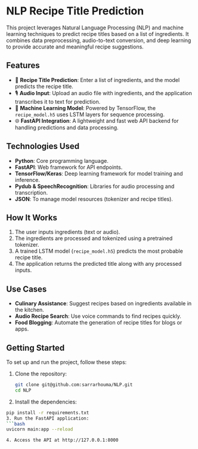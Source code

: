 # NLP Recipe Title Prediction

This project leverages Natural Language Processing (NLP) and machine learning techniques to predict recipe titles based on a list of ingredients. It combines data preprocessing, audio-to-text conversion, and deep learning to provide accurate and meaningful recipe suggestions.

## Features
- 🥗 **Recipe Title Prediction**: Enter a list of ingredients, and the model predicts the recipe title.
- 🎙️ **Audio Input**: Upload an audio file with ingredients, and the application transcribes it to text for prediction.
- 🤖 **Machine Learning Model**: Powered by TensorFlow, the `recipe_model.h5` uses LSTM layers for sequence processing.
- 🌐 **FastAPI Integration**: A lightweight and fast web API backend for handling predictions and data processing.

## Technologies Used
- **Python**: Core programming language.
- **FastAPI**: Web framework for API endpoints.
- **TensorFlow/Keras**: Deep learning framework for model training and inference.
- **Pydub & SpeechRecognition**: Libraries for audio processing and transcription.
- **JSON**: To manage model resources (tokenizer and recipe titles).

## How It Works
1. The user inputs ingredients (text or audio).
2. The ingredients are processed and tokenized using a pretrained tokenizer.
3. A trained LSTM model (`recipe_model.h5`) predicts the most probable recipe title.
4. The application returns the predicted title along with any processed inputs.

## Use Cases
- **Culinary Assistance**: Suggest recipes based on ingredients available in the kitchen.
- **Audio Recipe Search**: Use voice commands to find recipes quickly.
- **Food Blogging**: Automate the generation of recipe titles for blogs or apps.

## Getting Started
To set up and run the project, follow these steps:
1. Clone the repository:
   ```bash
   git clone git@github.com:sarrarhouma/NLP.git
   cd NLP
2. Install the dependencies:
 ```bash
pip install -r requirements.txt
3. Run the FastAPI application:
 ```bash
uvicorn main:app --reload

4. Access the API at http://127.0.0.1:8000
